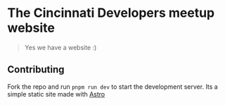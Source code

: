 # The Cincinnati Developers meetup website
> Yes we have a website :)

## Contributing
Fork the repo and run `pnpm run dev` to start the development server. Its a simple static site made with [Astro](https://astro.build)

